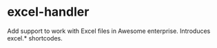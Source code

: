 # excel-handler
Add support to work with Excel files in Awesome enterprise. Introduces excel.* shortcodes.
